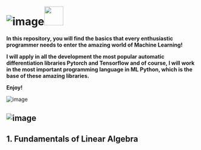 

# **![image](https://github.com/CLAREISMO/Machine-Learning-Fundamentals/assets/63759427/4f05d5a8-920b-49f8-afb5-8e0d19da3fff)**<img src="https://media.tenor.com/eT_e-q0D5xoAAAAi/long-livethe-blob-sunglasses.gif" width="50px">


**In this repository, you will find the basics that every enthusiastic programmer needs to enter the amazing world of Machine Learning!**

**I will apply in all the development the most popular automatic differentiation libraries Pytorch and Tensorflow and of course, I will work in the most important programming language in ML Python, which is the base of these amazing libraries.**

**Enjoy!﻿**


![image](https://github.com/CLAREISMO/Machine-Learning-Fundamentals/assets/63759427/f6ca8024-1ec1-4620-9f3d-3bf07de135b0)
## **![image](https://github.com/CLAREISMO/Machine-Learning-Fundamentals/assets/63759427/e808366b-d45b-4b30-8c84-61b2ed5291a0)**



## **1. Fundamentals of Linear Algebra** 






